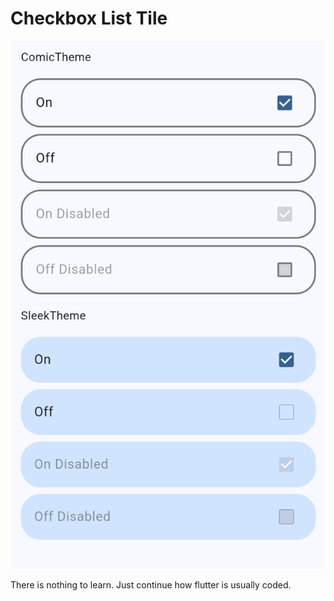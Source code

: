 # Checkbox List Tile

![Checkbox List Tile](../images/checkbox_list_tile.jpg)

There is nothing to learn. Just continue how flutter is usually coded.
